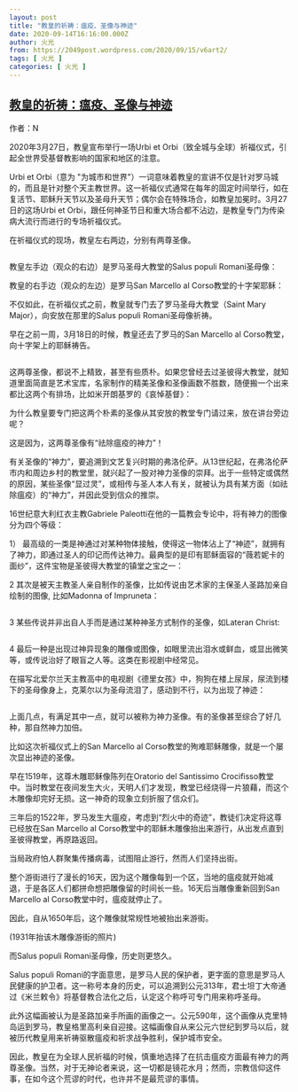```yaml
---
layout: post
title: "教皇的祈祷：瘟疫、圣像与神迹"
date: 2020-09-14T16:16:00.000Z
author: 火光
from: https://2049post.wordpress.com/2020/09/15/v6art2/
tags: [ 火光 ]
categories: [ 火光 ]
---
```

<!--1600100160000-->
[教皇的祈祷：瘟疫、圣像与神迹](https://2049post.wordpress.com/2020/09/15/v6art2/)
------

<div>
<div class="wp-block-jetpack-markdown"><p>作者：N</p><p>2020年3月27日，教皇宣布举行一场Urbi et Orbi（致全城与全球）祈福仪式，引起全世界受基督教影响的国家和地区的注意。</p><p>Urbi et Orbi（意为 &quot;为城市和世界&quot;）一词意味着教皇的宣讲不仅是针对罗马城的，而且是针对整个天主教世界。这一祈福仪式通常在每年的固定时间举行，如在复活节、耶稣升天节以及圣母升天节；偶尔会在特殊场合，如教皇加冕时。3月27日的这场Urbi et Orbi，跟任何神圣节日和重大场合都不沾边，是教皇专门为传染病大流行而进行的专场祈福仪式。</p><p>在祈福仪式的现场，教皇左右两边，分别有两尊圣像。</p><p><img src="https://thedialog.org/wp-content/uploads/2020/03/032720-1324-CNS-POPE-BLESSING-COVID-19-scaled.jpg" alt=""></p><p>教皇左手边（观众的右边）是罗马圣母大教堂的Salus populi Romani圣母像：<img src="https://upload.wikimedia.org/wikipedia/commons/thumb/6/61/SalusPopuliRomani2018.jpg/290px-SalusPopuliRomani2018.jpg" alt=""></p><p>教皇的右手边（观众的左边）是罗马San Marcello al Corso教堂的十字架耶稣：<img src="https://2049post.files.wordpress.com/2020/09/0dd06-img_7868252812529.jpg" alt=""></p><p>不仅如此，在祈福仪式之前，教皇就专门去了罗马圣母大教堂（Saint Mary Major），向安放在那里的Salus populi Romani圣母像祈祷。<img src="https://i1.wp.com/www.examiner.org.hk/wp-content/uploads/2020/04/POPE-COVID-19-PRAYER.png?fit=1000%2C666" alt=""></p><p>早在之前一周，3月18日的时候，教皇还去了罗马的San Marcello al Corso教堂，向十字架上的耶稣祷告。</p><p><img src="https://www.vaticannews.va/content/dam/vaticannews/agenzie/images/reuters/2020/03/15/19/1584297451694.JPG/_jcr_content/renditions/cq5dam.thumbnail.cropped.1500.844.jpeg" alt=""></p><p>这两尊圣像，都说不上精致，甚至有些质朴。如果您曾经去过圣彼得大教堂，就知道里面简直是艺术宝库，名家制作的精美圣像和圣像画数不胜数，随便搬一个出来都比这两个有排场，比如米开朗基罗的《哀悼基督》：<img src="https://upload.wikimedia.org/wikipedia/commons/1/1f/Michelangelo%27s_Pieta_5450_cropncleaned_edit.jpg" alt=""></p><p>为什么教皇要专门把这两个朴素的圣像从其安放的教堂专门请过来，放在讲台旁边呢？</p><p>这是因为，这两尊圣像有“祛除瘟疫的神力”！</p><p>有关圣像的“神力”，要追溯到文艺复兴时期的弗洛伦萨。从13世纪起，在弗洛伦萨市内和周边乡村的教堂里，就兴起了一股对神力圣像的崇拜。出于一些特定或偶然的原因，某些圣像“显过灵”，或相传与圣人本人有关，就被认为具有某方面（如祛除瘟疫）的“神力”，并因此受到信众的推崇。</p><p>16世纪意大利红衣主教Gabriele Paleotti在他的一篇教会专论中，将有神力的图像分为四个等级：</p><p>1） 最高级的一类是神通过对某种物体接触，使得这一物体沾上了“神迹”，就拥有了神力，即通过圣人的印记而传达神力。最典型的是印有耶稣面容的“薇若妮卡的面纱”，这件宝物是圣彼得大教堂的镇堂之宝之一：<img src="https://aleteia.org/wp-content/uploads/sites/2/2019/05/web3-veronicas-veil-shrine-of-the-holy-face-in-manoppello-italy-youtube.jpg?quality=100&amp;strip=all" alt=""></p><p>2 其次是被天主教圣人亲自制作的圣像，比如传说由艺术家的主保圣人圣路加亲自绘制的图像, 比如Madonna of Impruneta：</p><p><img src="https://www.impruneta.com/i/141_impruneta_madonna.jpg" alt=""></p><p>3 某些传说并非出自人手而是通过某种神圣方式制作的圣像，如Lateran Christ:</p><p><img src="https://upload.wikimedia.org/wikipedia/commons/d/d5/Sancta_Sanctorum_1.jpg" alt=""></p><p>4 最后一种是出现过神异现象的雕像或图像，如眼里流出泪水或鲜血，或显出微笑等，或传说治好了眼盲之人等。这类在影视剧中经常见。</p><p>在描写北爱尔兰天主教高中的电视剧《德里女孩》中，狗狗在楼上尿尿，尿流到楼下的圣母像身上，克莱尔以为圣母流泪了，感动到不行，以为出现了神迹：<img src="https://i.loli.net/2020/09/09/uAq5j6vpIRn8BxT.png" alt=""></p><p><img src="https://i.loli.net/2020/09/09/rafEcxoMeivbR14.png" alt=""></p><p>上面几点，有满足其中一点，就可以被称为神力圣像。有的圣像甚至综合了好几种，那自然神力加倍。</p><p>比如这次祈福仪式上的San Marcello al Corso教堂的殉难耶稣雕像，就是一个屡次显出神迹的圣像。</p><p>早在1519年，这尊木雕耶稣像陈列在Oratorio del Santissimo Crocifisso教堂中。当时教堂在夜间发生大火，天明人们才发现，教堂已经烧得一片狼藉，而这个木雕像却完好无损。这一神奇的现象立刻折服了信众们。</p><p>三年后的1522年，罗马发生大瘟疫，考虑到“烈火中的奇迹”，教徒们决定将这尊已经放在San Marcello al Corso教堂中的耶稣木雕像抬出来游行，从出发点直到圣彼得教堂，再原路返回。</p><p>当局政府怕人群聚集传播病毒，试图阻止游行，然而人们坚持出街。</p><p>整个游街进行了漫长的16天，因为这个雕像每到一个区，当地的瘟疫就开始减退，于是各区人们都拼命想把雕像留的时间长一些。16天后当雕像重新回到San Marcello al Corso教堂中时，瘟疫就停止了。</p><p>因此，自从1650年后，这个雕像就常规性地被抬出来游街。</p><p><img src="https://2049post.files.wordpress.com/2020/09/344d0-processione2bcrocifisso.jpg" alt="">(1931年抬该木雕像游街的照片)</p><p>而Salus populi Romani圣母像，历史则更悠久。</p><p>Salus populi Romani的字面意思，是罗马人民的保护者，更字面的意思是罗马人民健康的护卫者。这一称号本身的历史，可以追溯到公元313年，君士坦丁大帝通过《米兰敕令》将基督教合法化之后，认定这个称呼可专门用来称呼圣母。</p><p>此外这幅画被认为是圣路加亲手所画的画像之一。公元590年，这个画像从克里特岛运到罗马，教皇格里高利亲自迎接。这幅画像自从来公元六世纪到罗马以后，就被历代教皇用来祈祷驱散瘟疫和祈求战争胜利，保护城市安全。</p><p>因此，教皇在为全球人民祈福的时候，慎重地选择了在抗击瘟疫方面最有神力的两尊圣像。当然，对于无神论者来说，这一切都是镜花水月；然而，宗教信仰这件事，在如今这个荒谬的时代，也许并不是最荒谬的事情。</p></div>
</div>
